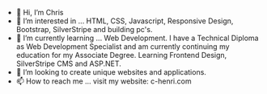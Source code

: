 - 👋 Hi, I’m Chris
- 👀 I’m interested in ... HTML, CSS, Javascript, Responsive Design, Bootstrap, SilverStripe and building pc's.
- 🌱 I’m currently learning ... Web Development.  I have a Technical Diploma as Web Development Specialist and am currently continuing my education for my Associate Degree.  Learning Frontend Design, SilverStripe CMS and ASP.NET. 
- 💞️ I’m looking to create unique websites and applications. 
- 📫 How to reach me ... visit my website: c-henri.com

<!---
H3nr1-1/H3nr1-1 is a ✨ special ✨ repository because its `README.md` (this file) appears on your GitHub profile.
You can click the Preview link to take a look at your changes.
--->
